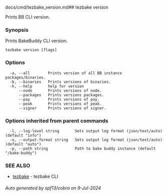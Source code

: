 docs/cmd/tezbake_version.md## tezbake version

Prints BB CLI version.

### Synopsis

Prints BakeBuddy CLI version.

```
tezbake version [flags]
```

### Options

```
  -a, --all        Prints version of all BB instance packages/binaries.
  -b, --binaries   Prints versions of binaries.
  -h, --help       help for version
      --node       Prints versions of node.
      --packages   Prints versions packages.
      --pay        Prints versions of pay.
      --peak       Prints versions of peak.
      --signer     Prints versions of signer.
```

### Options inherited from parent commands

```
  -l, --log-level string       Sets output log format (json/text/auto) (default "info")
  -o, --output-format string   Sets output log format (json/text/auto) (default "auto")
  -p, --path string            Path to bake buddy instance (default "/bake-buddy")
```

### SEE ALSO

* [tezbake](/tezbake/reference/cmd/tezbake)	 - tezbake CLI

###### Auto generated by spf13/cobra on 9-Jul-2024
